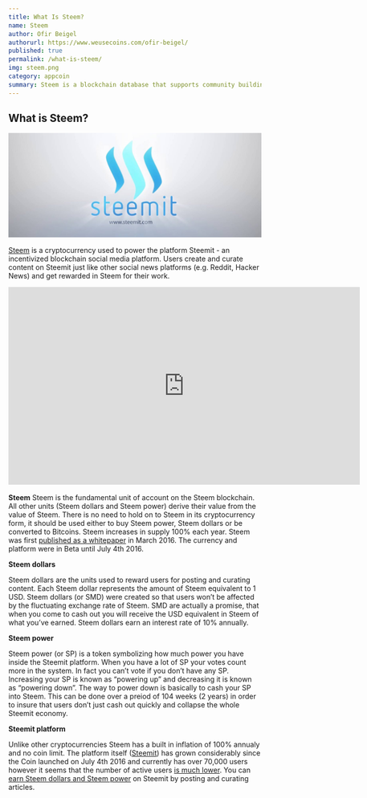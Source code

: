 ```yaml
---
title: What Is Steem?
name: Steem
author: Ofir Beigel
authorurl: https://www.weusecoins.com/ofir-beigel/
published: true
permalink: /what-is-steem/
img: steem.png
category: appcoin
summary: Steem is a blockchain database that supports community building and social interaction with cryptocurrency rewards.
---
```


## What is Steem?

<img src="/images/steem_logo.jpg" alt="Steem Logo">

<a href="http://steem.io/">Steem</a> is a cryptocurrency used to power the platform Steemit - an incentivized blockchain social media platform. 
Users create and curate content on Steemit just like other social news platforms (e.g. Reddit, Hacker News) and get rewarded in Steem for their work.

<iframe width="700" height="394" src="https://www.youtube.com/watch?v=xZmpCAqD7hs" frameborder="0" allowfullscreen></iframe>

**Steem**
Steem is the fundamental unit of account on the Steem blockchain.  
All other units (Steem dollars and Steem power) derive their value from the value of Steem. 
There is no need to hold on to Steem in its cryptocurrency form, it should be used either to buy Steem power, Steem dollars or be converted to Bitcoins.
Steem increases in supply 100% each year. Steem was first <a href="https://steem.io/SteemWhitePaper.pdf">published as a whitepaper</a> in March 2016. 
The currency and platform were in Beta until July 4th 2016.


**Steem dollars**

Steem dollars are the units used to reward users for posting and curating content. 
Each Steem dollar represents the amount of Steem equivalent to 1 USD. 
Steem dollars (or SMD) were created so that users won’t be affected by the fluctuating exchange rate of Steem. 
SMD are actually a promise, that when you come to cash out you will receive the USD equivalent in Steem of what you’ve earned. 
Steem dollars earn an interest rate of 10% annually.

**Steem power**

Steem power (or SP) is a token symbolizing how much power you have inside the Steemit platform. 
When you have a lot of SP your votes count more in the system. In fact you can’t vote if you don’t have any SP. 
Increasing your SP is known as “powering up” and decreasing it is known as “powering down”. 
The way to power down is basically to cash your SP into Steem. 
This can be done over a preiod of 104 weeks (2 years) in order to insure that users don’t just cash out quickly and collapse the whole Steemit economy. 

**Steemit platform**

Unlike other cryptocurrencies Steem has a built in inflation of 100% annualy and no coin limit. 
The platform itself (<a href="https://steemit.com">Steemit</a>) has grown considerably since the Coin launched on July 4th 2016 and currently has over 70,000 users however it seems that the number of active users <a href="https://steemit.com/steem-stats/@mata/steem-stats-total-vs-active-accounts">is much lower</a>.
You can <a href="https://99bitcoins.com/making-money-with-steemit-steem-dollars-and-steem-power-explained/">earn Steem dollars and Steem power<a/> on Steemit by posting and curating articles.
